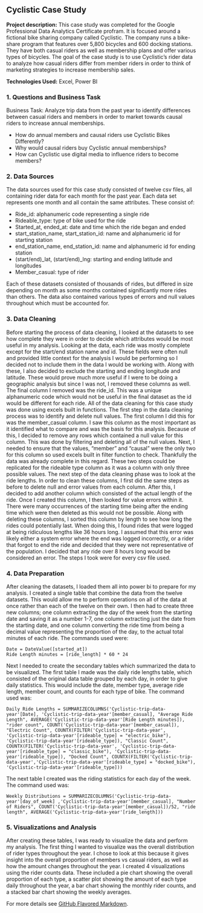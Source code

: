 ## Cyclistic Case Study

**Project description:** This case study was completed for the Google Professional Data Analytics Certificate profram. It is focused around a fictional bike sharing company called Cyclistic. The company runs a bike-share program that features over 5,800 bicycles and 600 docking stations. They have both casual riders as well as membership plans and offer various types of bicycles. The goal of the case study is to use Cyclistic’s rider data to analyze how casual riders differ from member riders in order to think of marketing strategies to increase membership sales.

**Technologies Used:** Excel, Power BI

### 1. Questions and Business Task

Business Task: Analyze trip data from the past year to identify differences between casual riders and members in order to market towards causal riders to increase annual memberships.

-	How do annual members and causal riders use Cyclistic Bikes Differently?
-	Why would causal riders buy Cyclistic annual memberships?
-	How can Cyclistic use digital media to influence riders to become members?

### 2. Data Sources

The data sources used for this case study consisted of twelve csv files, all containing rider data for each month for the past year. Each data set represents one month and all contain the same attributes. These consist of:
-	Ride_id: alphanumeric code representing a single ride
-	Rideable_type: type of bike used for the ride
-	Started_at, ended_at:  date and time which the ride began and ended
-	start_station_name, start_station_id: name and alphanumeric id for starting station
-	end_station_name, end_station_id: name and alphanumeric id for ending station
-	(start/end)_lat, (start/end)_lng: starting and ending latitude and longitudes
-	Member_casual: type of rider

Each of these datasets consisted of thousands of rides, but differed in size depending on month as some months contained significantly more rides than others. The data also contained various types of errors and null values throughout which must be accounted for.

### 3. Data Cleaning

  Before starting the process of data cleaning, I looked at the datasets to see how complete they were in order to decide which attributes would be most useful in my analysis. Looking at the data, each ride was mostly complete except for the start/end station name and id. These fields were often null and provided little context for the analysis I would be performing so I decided not to include them in the data I would be working with. Along with these, I also decided to exclude the starting and ending longitude and latitude. These would prove much more useful if I were to be doing a geographic analysis but since I was not, I removed these columns as well. The final column I removed was the ride_id. This was a unique alphanumeric code which would not be useful in the final dataset as the id would be different for each ride.
  All of the data cleaning for this case study was done using excels built in functions. The first step in the data cleaning process was to identify and delete null values. The first column I did this for was the member_casual column. I saw this column as the most important as it identified what to compare and was the basis for this analysis. Because of this, I decided to remove any rows which contained a null value for this column. This was done by filtering and deleting all of the null values. Next, I needed to ensure that the values, “member” and “causal” were the only two for this column so used excels built in filter function to check. Thankfully the data was already complete in this regard. These two steps could be replicated for the rideable type column as it was a column with only three possible values. The next step of the data cleaning phase was to look at the ride lengths. In order to clean these columns, I first did the same steps as before to delete null and error values from each column. After this, I decided to add another column which consisted of the actual length of the ride. Once I created this column, I then looked for value errors within it. There were many occurrences of the starting time being after the ending time which were then deleted as this would not be possible. Along with deleting these columns, I sorted this column by length to see how long the rides could potentially last. When doing this, I found rides that were logged at being ridiculous lengths like 36 hours long. I assumed that this error was likely either a system error where the end was logged incorrectly, or a rider that forgot to end the ride and decided that they were not representative of the population. I decided that any ride over 8 hours long would be considered an error. The steps I took were for every csv file used. 

### 4. Data Preparation

After cleaning the datasets, I loaded them all into power bi to prepare for my analysis. I created a single table that combine the data from the twelve datasets. This would allow me to perform operations on all of the data at once rather than each of the twelve on their own. I then had to create three new columns; one column extracting the day of the week from the starting date and saving it as a number 1-7, one column  extracting just the date from the starting date, and one column converting the ride time from being a decimal value representing the proportion of the day, to the actual total minutes of each ride. The commands used were:

```DAX
Date = DateValue([started_at])
Ride Length minutes = [ride_length] * 60 * 24
```
Next I needed to create the secondary tables which summarized the data to be visualized. The first table I made was the daily ride lengths table, which consisted of the original data table grouped by each day, in order to give daily statistics. This would include the date, member type, average ride length, member count, and counts for each type of bike. The command used was:

```DAX
Daily Ride Lengths = SUMMARIZECOLUMNS('Cyclistic-trip-data-year'[Date], 'Cyclistic-trip-data-year'[member_casual], "Average Ride Length", AVERAGE('Cyclistic-trip-data-year'[Ride Length minutes]), "rider count", COUNT('Cyclistic-trip-data-year'[member_casual]), "Electric Count", COUNTX(FILTER('Cyclistic-trip-data-year', 'Cyclistic-trip-data-year'[rideable_type] = "electric_bike"), 'Cyclistic-trip-data-year'[rideable_type]), "Classic Count",  COUNTX(FILTER('Cyclistic-trip-data-year', 'Cyclistic-trip-data-year'[rideable_type] = "classic_bike"), 'Cyclistic-trip-data-year'[rideable_type]), "Docked Count", COUNTX(FILTER('Cyclistic-trip-data-year','Cyclistic-trip-data-year'[rideable_type] = "docked_bike"), 'Cyclistic-trip-data-year'[rideable_type]))
```
The next table I created was the riding statistics for each day of the week. The command used was:

```DAX
Weekly Distributions = SUMMARIZECOLUMNS('Cyclistic-trip-data-year'[day_of_week] ,'Cyclistic-trip-data-year'[member_casual], "Number of Riders", COUNT('Cyclistic-trip-data-year'[member_casual])/52, "ride length", AVERAGE('Cyclistic-trip-data-year'[ride_length]))
```

### 5. Visualizations and Analysis

After creating these tables, I was ready to visualize the data and perform my analysis. The first thing I wanted to visualize was the overall distribution of rider types throughout the year. I chose to look at this because it gives insight into the overall proportion of members vs casual riders, as well as how the amount changes throughout the year. I created 4 visualizations using the rider counts data. These included a pie chart showing the overall proportion of each type, a scatter plot showing the amount of each type daily throughout the year, a bar chart showing the monthly rider counts, and a stacked bar chart showing the weekly averages.





For more details see [GitHub Flavored Markdown](https://guides.github.com/features/mastering-markdown/).
